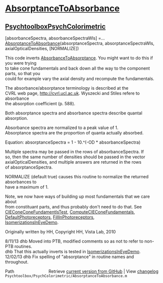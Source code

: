 # [AbsorptanceToAbsorbance](AbsorptanceToAbsorbance)
## [Psychtoolbox](Psychtoolbox)[PsychColorimetric](PsychColorimetric)

[absorbanceSpectra, absorbanceSpectraWls] =...  
  [AbsorptanceToAbsorbance](AbsorptanceToAbsorbance)(absorptanceSpectra, absorptanceSpectraWls, axialOpticalDensities, [NORMALIZE])  
  
This code inverts [AbsorbanceToAbsorptance](AbsorbanceToAbsorptance).  You might want to do this if you were trying  
to take cone fundamentals and back down all the way to the component parts, so that you  
could for example vary the axial density and recompute the fundamentals.  
  
The absorbance/absorptance terminology is described at the  
CVRL web page, http://cvrl.ucl.ac.uk.  Wyszecki and Stiles refere to absorbance  
the absorption coefficient (p. 588).  
  
Both absorptance spectra and absorbance spectra describe quantal absorption.  
  
Absorbance spectra are normalized to a peak value of 1.  
Absorptance spectra are the proportion of quanta actually absorbed.  
  
Equation: absorptanceSpectra = 1 - 10.^(-OD \* absorbanceSpectra)  
  
Multiple spectra may be passed in the rows of absorbanceSpectra.  If  
so, then the same number of densities should be passed in the vector  
axialOpticalDensities, and multiple answers are returned in the rows  
of absorptanceSpectra.  
  
NORMALIZE (default true) causes this routine to normalize the returned absorbances to  
have a maximum of 1.  
  
Note, we now have ways of building up most fundamentals that we care about  
from constituant parts, and thus probably don't need to do that.  See  
  [CIEConeConeFundamentlsTest](CIEConeConeFundamentlsTest), [ComputeCIEConeFundamentals](ComputeCIEConeFundamentals), [DefaultPhotoreceptors](DefaultPhotoreceptors), [FillInPhotoreceptors](FillInPhotoreceptors),  
  [IsomerizationsInEyeDemo](IsomerizationsInEyeDemo).  
  
Originally written by HH, Copyright HH, Vista Lab, 2010  
  
8/11/13  dhb  Moved into PTB, modified comments so as not to refer to non-PTB routines.  
         dhb  That this actually inverts is tested in [IsomerizationsInEyeDemo](IsomerizationsInEyeDemo).  
12/02/13 dhb  Fix spelling of "absorptance" in routine names and throughout.  




<div class="code_header" style="text-align:right;">
  <span style="float:left;">Path&nbsp;&nbsp;</span> <span class="counter">Retrieve <a href=
  "https://raw.github.com/Psychtoolbox-3/Psychtoolbox-3/beta/Psychtoolbox/PsychColorimetric/AbsorptanceToAbsorbance.m">current version from GitHub</a> | View <a href=
  "https://github.com/Psychtoolbox-3/Psychtoolbox-3/commits/beta/Psychtoolbox/PsychColorimetric/AbsorptanceToAbsorbance.m">changelog</a></span>
</div>
<div class="code">
  <code>Psychtoolbox/PsychColorimetric/AbsorptanceToAbsorbance.m</code>
</div>

